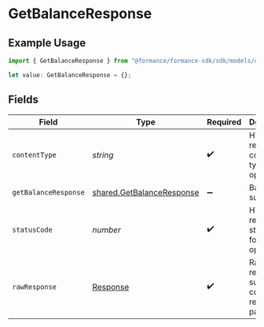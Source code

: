 # GetBalanceResponse

## Example Usage

```typescript
import { GetBalanceResponse } from "@formance/formance-sdk/sdk/models/operations";

let value: GetBalanceResponse = {};
```

## Fields

| Field                                                                         | Type                                                                          | Required                                                                      | Description                                                                   |
| ----------------------------------------------------------------------------- | ----------------------------------------------------------------------------- | ----------------------------------------------------------------------------- | ----------------------------------------------------------------------------- |
| `contentType`                                                                 | *string*                                                                      | :heavy_check_mark:                                                            | HTTP response content type for this operation                                 |
| `getBalanceResponse`                                                          | [shared.GetBalanceResponse](../../../sdk/models/shared/getbalanceresponse.md) | :heavy_minus_sign:                                                            | Balance summary                                                               |
| `statusCode`                                                                  | *number*                                                                      | :heavy_check_mark:                                                            | HTTP response status code for this operation                                  |
| `rawResponse`                                                                 | [Response](https://developer.mozilla.org/en-US/docs/Web/API/Response)         | :heavy_check_mark:                                                            | Raw HTTP response; suitable for custom response parsing                       |